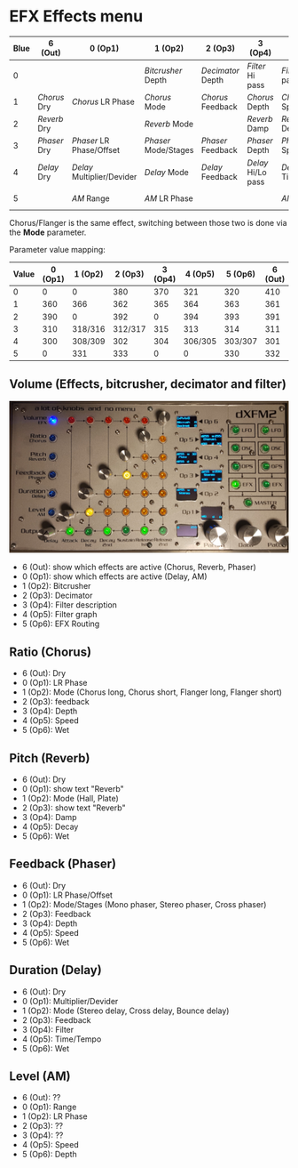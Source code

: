 # EFX Effects menu

| Blue | 6 (Out) | 0 (Op1) | 1 (Op2) | 2 (Op3) | 3 (Op4) | 4 (Op5) | 5 (Op6) |
|------|---------|---------|---------|---------|---------|---------|---------|
| 0 |  |  | *Bitcrusher* Depth | *Decimator* Depth | *Filter* Hi pass | *Filter* Lo pass | EFX Routing |
| 1 | *Chorus* Dry | *Chorus* LR Phase | *Chorus* Mode | *Chorus* Feedback | *Chorus* Depth | *Chorus* Speed | *Chorus* Wet |
| 2 | *Reverb* Dry | | *Reverb* Mode |  | *Reverb* Damp | *Reverb* Decay | *Reverb* Wet |
| 3 | *Phaser* Dry | *Phaser* LR Phase/Offset | *Phaser* Mode/Stages | *Phaser* Feedback | *Phaser* Depth | *Phaser* Speed | *Phaser* Wet |
| 4 | *Delay* Dry | *Delay* Multiplier/Devider | *Delay* Mode | *Delay* Feedback | *Delay* Hi/Lo pass | *Delay* Time/Tempo | *Delay* Wet |
| 5 |  | *AM* Range | *AM* LR Phase |  | | *AM* Speed | *AM* Depth |

Chorus/Flanger is the same effect, switching between those two is done via the **Mode** parameter.

Parameter value mapping:

| Value | 0 (Op1) | 1 (Op2) | 2 (Op3) | 3 (Op4) | 4 (Op5) | 5 (Op6) | 6 (Out) |
|-------|---------|---------|---------|---------|---------|---------|---------|
| 0 | 0 | 0 | 380 | 370 | 321 | 320 | 410 |
| 1 | 360 | 366 | 362 | 365 | 364 | 363 | 361 |
| 2 | 390 | 0 | 392 | 0 | 394 | 393 | 391 |
| 3 | 310 | 318/316 | 312/317 | 315 | 313 | 314 | 311 |
| 4 | 300 | 308/309 | 302 | 304 | 306/305 | 303/307 | 301 |
| 5 | 0 | 331 | 333 | 0 | 0 | 330 | 332 |

## Volume (Effects, bitcrusher, decimator and filter)

![](../media/EFX.png)

- 6 (Out): show which effects are active (Chorus, Reverb, Phaser)
- 0 (Op1): show which effects are active (Delay, AM)
- 1 (Op2): Bitcrusher
- 2 (Op3): Decimator
- 3 (Op4): Filter description
- 4 (Op5): Filter graph
- 5 (Op6): EFX Routing

## Ratio (Chorus)

- 6 (Out): Dry
- 0 (Op1): LR Phase
- 1 (Op2): Mode (Chorus long, Chorus short, Flanger long, Flanger short)
- 2 (Op3): feedback
- 3 (Op4): Depth
- 4 (Op5): Speed
- 5 (Op6): Wet

## Pitch (Reverb)

- 6 (Out): Dry
- 0 (Op1): show text "Reverb"
- 1 (Op2): Mode (Hall, Plate)
- 2 (Op3): show text "Reverb"
- 3 (Op4): Damp
- 4 (Op5): Decay
- 5 (Op6): Wet

## Feedback (Phaser)

- 6 (Out): Dry
- 0 (Op1): LR Phase/Offset
- 1 (Op2): Mode/Stages (Mono phaser, Stereo phaser, Cross phaser)
- 2 (Op3): Feedback
- 3 (Op4): Depth
- 4 (Op5): Speed
- 5 (Op6): Wet

## Duration (Delay)

- 6 (Out): Dry
- 0 (Op1): Multiplier/Devider
- 1 (Op2): Mode (Stereo delay, Cross delay, Bounce delay)
- 2 (Op3): Feedback
- 3 (Op4): Filter
- 4 (Op5): Time/Tempo
- 5 (Op6): Wet

## Level (AM)

- 6 (Out): ??
- 0 (Op1): Range
- 1 (Op2): LR Phase
- 2 (Op3): ??
- 3 (Op4): ??
- 4 (Op5): Speed
- 5 (Op6): Depth
